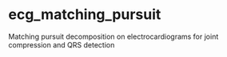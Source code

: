 # ecg_matching_pursuit
Matching pursuit decomposition on electrocardiograms for joint compression and QRS detection
